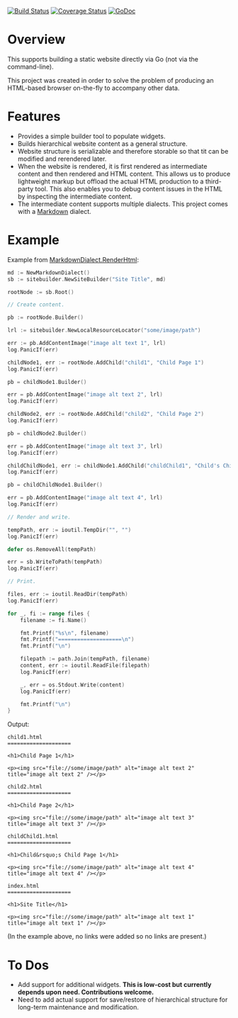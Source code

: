 [![Build Status](https://travis-ci.org/dsoprea/go-static-site-builder.svg?branch=master)](https://travis-ci.org/dsoprea/go-static-site-builder)
[![Coverage Status](https://coveralls.io/repos/github/dsoprea/go-static-site-builder/badge.svg?branch=master)](https://coveralls.io/github/dsoprea/go-static-site-builder?branch=master)
[![GoDoc](https://godoc.org/github.com/dsoprea/go-static-site-builder?status.svg)](https://godoc.org/github.com/dsoprea/go-static-site-builder/index)


# Overview

This supports building a static website directly via Go (not via the command-line).

This project was created in order to solve the problem of producing an HTML-based browser on-the-fly to accompany other data.


# Features

- Provides a simple builder tool to populate widgets.
- Builds hierarchical website content as a general structure.
- Website structure is serializable and therefore storable so that tit can be modified and rerendered later.
- When the website is rendered, it is first rendered as intermediate content and then rendered and HTML content. This allows us to produce lightweight markup but offload the actual HTML production to a third-party tool. This also enables you to debug content issues in the HTML by inspecting the intermediate content.
- The intermediate content supports multiple dialects. This project comes with a [Markdown](https://daringfireball.net/projects/markdown) dialect.


# Example

Example from [MarkdownDialect.RenderHtml](https://godoc.org/github.com/dsoprea/go-static-site-builder/markdown#example-MarkdownDialect-RenderHtml):

```go
md := NewMarkdownDialect()
sb := sitebuilder.NewSiteBuilder("Site Title", md)

rootNode := sb.Root()

// Create content.

pb := rootNode.Builder()

lrl := sitebuilder.NewLocalResourceLocator("some/image/path")

err := pb.AddContentImage("image alt text 1", lrl)
log.PanicIf(err)

childNode1, err := rootNode.AddChild("child1", "Child Page 1")
log.PanicIf(err)

pb = childNode1.Builder()

err = pb.AddContentImage("image alt text 2", lrl)
log.PanicIf(err)

childNode2, err := rootNode.AddChild("child2", "Child Page 2")
log.PanicIf(err)

pb = childNode2.Builder()

err = pb.AddContentImage("image alt text 3", lrl)
log.PanicIf(err)

childChildNode1, err := childNode1.AddChild("childChild1", "Child's Child Page 1")
log.PanicIf(err)

pb = childChildNode1.Builder()

err = pb.AddContentImage("image alt text 4", lrl)
log.PanicIf(err)

// Render and write.

tempPath, err := ioutil.TempDir("", "")
log.PanicIf(err)

defer os.RemoveAll(tempPath)

err = sb.WriteToPath(tempPath)
log.PanicIf(err)

// Print.

files, err := ioutil.ReadDir(tempPath)
log.PanicIf(err)

for _, fi := range files {
    filename := fi.Name()

    fmt.Printf("%s\n", filename)
    fmt.Printf("====================\n")
    fmt.Printf("\n")

    filepath := path.Join(tempPath, filename)
    content, err := ioutil.ReadFile(filepath)
    log.PanicIf(err)

    _, err = os.Stdout.Write(content)
    log.PanicIf(err)

    fmt.Printf("\n")
}
```

Output:

```
child1.html
====================

<h1>Child Page 1</h1>

<p><img src="file://some/image/path" alt="image alt text 2" title="image alt text 2" /></p>

child2.html
====================

<h1>Child Page 2</h1>

<p><img src="file://some/image/path" alt="image alt text 3" title="image alt text 3" /></p>

childChild1.html
====================

<h1>Child&rsquo;s Child Page 1</h1>

<p><img src="file://some/image/path" alt="image alt text 4" title="image alt text 4" /></p>

index.html
====================

<h1>Site Title</h1>

<p><img src="file://some/image/path" alt="image alt text 1" title="image alt text 1" /></p>
```

(In the example above, no links were added so no links are present.)


# To Dos

- Add support for additional widgets. **This is low-cost but currently depends upon need. Contributions welcome.**
- Need to add actual support for save/restore of hierarchical structure for long-term maintenance and modification.

